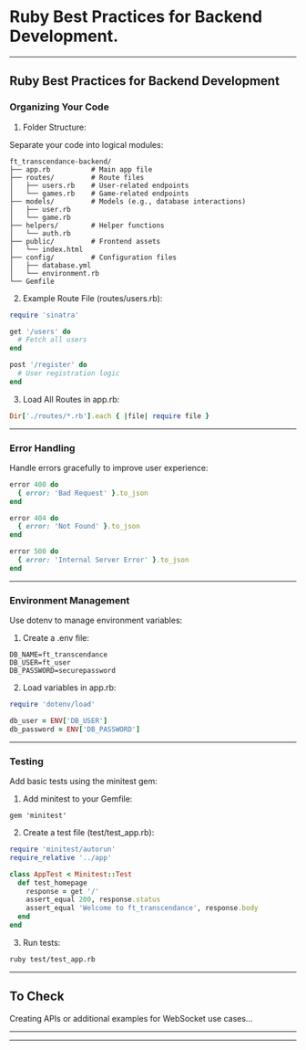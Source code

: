 

# Ruby Best Practices for Backend Development.


---

## Ruby Best Practices for Backend Development

### Organizing Your Code

1. Folder Structure:

Separate your code into logical modules:

```plaintext
ft_transcendance-backend/
├── app.rb          # Main app file
├── routes/         # Route files
│   ├── users.rb    # User-related endpoints
│   └── games.rb    # Game-related endpoints
├── models/         # Models (e.g., database interactions)
│   ├── user.rb
│   └── game.rb
├── helpers/        # Helper functions
│   └── auth.rb
├── public/         # Frontend assets
│   └── index.html
├── config/         # Configuration files
│   ├── database.yml
│   └── environment.rb
└── Gemfile
```

2. Example Route File (routes/users.rb):

```rb
require 'sinatra'

get '/users' do
  # Fetch all users
end

post '/register' do
  # User registration logic
end
```

3. Load All Routes in app.rb:

```rb
Dir['./routes/*.rb'].each { |file| require file }
```

---

### Error Handling

Handle errors gracefully to improve user experience:

```rb
error 400 do
  { error: 'Bad Request' }.to_json
end

error 404 do
  { error: 'Not Found' }.to_json
end

error 500 do
  { error: 'Internal Server Error' }.to_json
end
```

---

### Environment Management

Use dotenv to manage environment variables:

1. Create a .env file:

```plaintext
DB_NAME=ft_transcendance
DB_USER=ft_user
DB_PASSWORD=securepassword
```

2. Load variables in app.rb:

```rb
require 'dotenv/load'

db_user = ENV['DB_USER']
db_password = ENV['DB_PASSWORD']
```

---

### Testing

Add basic tests using the minitest gem:

1. Add minitest to your Gemfile:

```
gem 'minitest'
```

2. Create a test file (test/test_app.rb):

```rb
require 'minitest/autorun'
require_relative '../app'

class AppTest < Minitest::Test
  def test_homepage
    response = get '/'
    assert_equal 200, response.status
    assert_equal 'Welcome to ft_transcendance', response.body
  end
end
```

3. Run tests:

```bash
ruby test/test_app.rb
```

---

## To Check

Creating APIs or additional examples for WebSocket use cases...

---
---
